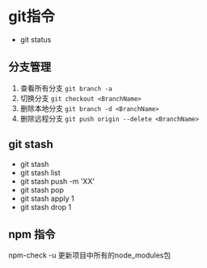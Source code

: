 # git指令

- git status
## 分支管理
1. 查看所有分支 `git branch -a`
2. 切换分支 `git checkout <BranchName>`
3. 删除本地分支 `git branch -d <BranchName>`
4. 删除远程分支 `git push origin --delete <BranchName>`

## git stash

- git stash
- git stash list
- git stash push -m 'XX'
- git stash pop
- git stash apply 1
- git stash drop 1

## npm 指令
npm-check -u 更新项目中所有的node_modules包